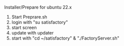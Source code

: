 Installer/Prepare for ubuntu 22.x
1) Start Preprare.sh
2) login with "su satisfactory"
3) start screen
4) update with updater
5) start with "cd ~/satisfactory" & "./FactoryServer.sh"
